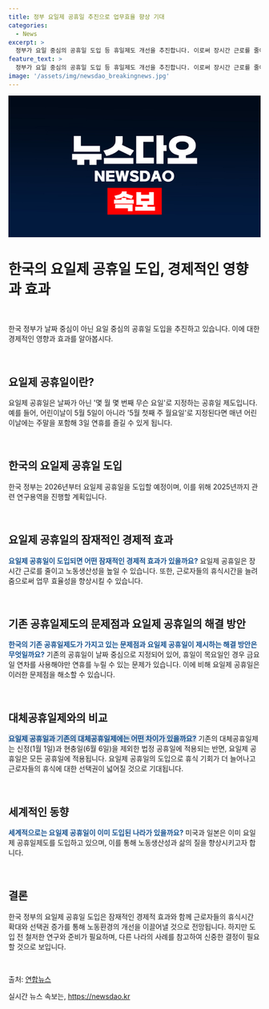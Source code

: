 ```yaml
---
title: 정부 요일제 공휴일 추진으로 업무효율 향상 기대
categories:
  - News
excerpt: >
  정부가 요일 중심의 공휴일 도입 등 휴일제도 개선을 추진합니다. 이로써 장시간 근로를 줄이고 휴게시간 선택권을 높여 노동생산성을 높이겠다는 취지이며, 이에 대한 역동경제 로드맵이 발표되었습니다. 요일제 공휴일은 공휴일을 특정 날짜가 아닌 몇 월 몇 번째 무슨 요일로 지정하는 방식으로, 어린이날과 같은 공휴일이 주말을 포함한 연휴로 확대될 전망입니다. 현재 2013년부터 대체공휴일제를 도입하고 있는 우리나라는 2026년부터 요일제 공휴일제를 시행할 예정이며, 관련 연구용역을 2025년까지 진행할 예정입니다.
feature_text: >
  정부가 요일 중심의 공휴일 도입 등 휴일제도 개선을 추진합니다. 이로써 장시간 근로를 줄이고 휴게시간 선택권을 높여 노동생산성을 높이겠다는 취지이며, 이에 대한 역동경제 로드맵이 발표되었습니다. 요일제 공휴일은 공휴일을 특정 날짜가 아닌 몇 월 몇 번째 무슨 요일로 지정하는 방식으로, 어린이날과 같은 공휴일이 주말을 포함한 연휴로 확대될 전망입니다. 현재 2013년부터 대체공휴일제를 도입하고 있는 우리나라는 2026년부터 요일제 공휴일제를 시행할 예정이며, 관련 연구용역을 2025년까지 진행할 예정입니다.
image: '/assets/img/newsdao_breakingnews.jpg'
---
```


<p><img src="/assets/img/newsdao_breakingnews.jpg" alt="ranknews 속보" /></p>

<h1 data-ke-size="size26"><b>한국의 요일제 공휴일 도입, 경제적인 영향과 효과</b></h1>

<p data-ke-size="size16">&nbsp;</p>

<p>한국 정부가 날짜 중심이 아닌 요일 중심의 공휴일 도입을 추진하고 있습니다. 이에 대한 경제적인 영향과 효과를 알아봅시다.</p>

<p data-ke-size="size16">&nbsp;</p>

<h2 data-ke-size="size26">요일제 공휴일이란?</h2>

<p>요일제 공휴일은 날짜가 아닌 '몇 월 몇 번째 무슨 요일'로 지정하는 공휴일 제도입니다. 예를 들어, 어린이날이 5월 5일이 아니라 '5월 첫째 주 월요일'로 지정된다면 매년 어린이날에는 주말을 포함해 3일 연휴를 즐길 수 있게 됩니다.</p>

<p data-ke-size="size16">&nbsp;</p>

<h2 data-ke-size="size26"><b>한국의 요일제 공휴일 도입</b></h2>

<p>한국 정부는 2026년부터 요일제 공휴일을 도입할 예정이며, 이를 위해 2025년까지 관련 연구용역을 진행할 계획입니다.</p>

<p data-ke-size="size16">&nbsp;</p>

<h2 data-ke-size="size26">요일제 공휴일의 잠재적인 경제적 효과</h2>

<p><b><span style="color: #1a5490;">요일제 공휴일이 도입되면 어떤 잠재적인 경제적 효과가 있을까요?</span></b>
요일제 공휴일은 장시간 근로를 줄이고 노동생산성을 높일 수 있습니다. 또한, 근로자들의 휴식시간을 늘려줌으로써 업무 효율성을 향상시킬 수 있습니다.</p>

<p data-ke-size="size16">&nbsp;</p>

<h2 data-ke-size="size26">기존 공휴일제도의 문제점과 요일제 공휴일의 해결 방안</h2>

<p><b><span style="color: #1a5490;">한국의 기존 공휴일제도가 가지고 있는 문제점과 요일제 공휴일이 제시하는 해결 방안은 무엇일까요?</span></b>
기존의 공휴일이 날짜 중심으로 지정되어 있어, 휴일이 목요일인 경우 금요일 연차를 사용해야만 연휴를 누릴 수 있는 문제가 있습니다. 이에 비해 요일제 공휴일은 이러한 문제점을 해소할 수 있습니다.</p>

<p data-ke-size="size16">&nbsp;</p>

<h2 data-ke-size="size26"><b>대체공휴일제와의 비교</b></h2>

<p><b><span style="background-color: #21538527; color: #1a5490;">요일제 공휴일과 기존의 대체공휴일제에는 어떤 차이가 있을까요?</span></b>
기존의 대체공휴일제는 신정(1월 1일)과 현충일(6월 6일)을 제외한 법정 공휴일에 적용되는 반면, 요일제 공휴일은 모든 공휴일에 적용됩니다. 요일제 공휴일의 도입으로 휴식 기회가 더 늘어나고 근로자들의 휴식에 대한 선택권이 넓어질 것으로 기대됩니다.</p>

<p data-ke-size="size16">&nbsp;</p>

<h2 data-ke-size="size26">세계적인 동향</h2>

<p><b><span style="color: #1a5490;">세계적으로는 요일제 공휴일이 이미 도입된 나라가 있을까요?</span></b>
미국과 일본은 이미 요일제 공휴일제도를 도입하고 있으며, 이를 통해 노동생산성과 삶의 질을 향상시키고자 합니다.</p>

<p data-ke-size="size16">&nbsp;</p>

<h2 data-ke-size="size26">결론</h2>

<p>한국 정부의 요일제 공휴일 도입은 잠재적인 경제적 효과와 함께 근로자들의 휴식시간 확대와 선택권 증가를 통해 노동환경의 개선을 이끌어낼 것으로 전망됩니다. 하지만 도입 전 철저한 연구와 준비가 필요하며, 다른 나라의 사례를 참고하여 신중한 결정이 필요할 것으로 보입니다.</p>

<p data-ke-size="size16">&nbsp;</p>

<p>출처: <a href="https://www.yna.co.kr/view/AKR20220803081800530?input=1195m">연합뉴스</a></p>
실시간 뉴스 속보는, <a href="https://newsdao.kr" rel="dofollow">https://newsdao.kr</a>


